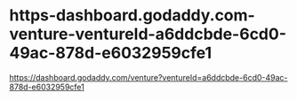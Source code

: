 # https-dashboard.godaddy.com-venture-ventureId-a6ddcbde-6cd0-49ac-878d-e6032959cfe1
https://dashboard.godaddy.com/venture?ventureId=a6ddcbde-6cd0-49ac-878d-e6032959cfe1

